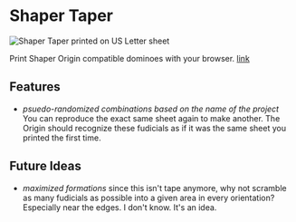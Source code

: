 # Shaper Taper

![Shaper Taper printed on US Letter sheet](https://repository-images.githubusercontent.com/125921973/623e5080-c83e-11ea-9555-989268d060ef)

Print Shaper Origin compatible dominoes with your browser. [link](https://wraybowling.github.io/Shaper-Taper/)

## Features

- _psuedo-randomized combinations based on the name of the project_ You can reproduce the exact same sheet again to make another. The Origin should recognize these fudicials as if it was the same sheet you printed the first time.

## Future Ideas

- _maximized formations_ since this isn't tape anymore, why not scramble as many fudicials as possible into a given area in every orientation? Especially near the edges. I don't know. It's an idea.

